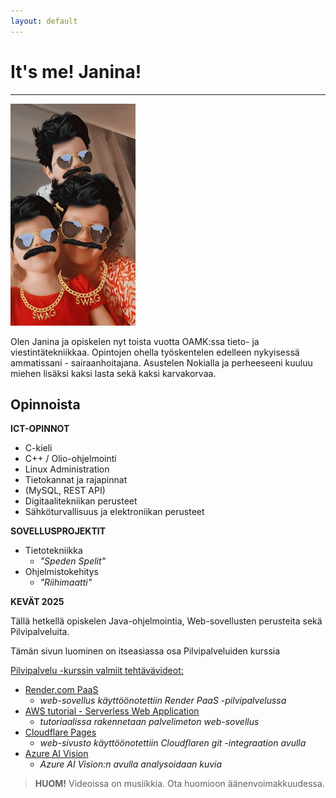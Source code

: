 ```yaml
---
layout: default
---
```


# It's me! Janina!
---

![Kuva](kuva1.jpg)

 Olen Janina ja opiskelen nyt toista vuotta OAMK:ssa tieto- ja viestintätekniikkaa.
 Opintojen ohella työskentelen edelleen nykyisessä ammatissani - sairaanhoitajana. Asustelen Nokialla ja perheeseeni kuuluu miehen lisäksi kaksi lasta sekä kaksi karvakorvaa.

## Opinnoista

**ICT-OPINNOT**

 - C-kieli
 - C++ / Olio-ohjelmointi
 - Linux Administration
 - Tietokannat ja rajapinnat
 - (MySQL, REST API)
 - Digitaalitekniikan perusteet
 - Sähköturvallisuus ja elektroniikan perusteet
 
**SOVELLUSPROJEKTIT**

- Tietotekniikka
    - _"Speden Spelit"_
- Ohjelmistokehitys
    - _"Riihimaatti"_

**KEVÄT 2025**

 Tällä hetkellä opiskelen Java-ohjelmointia, Web-sovellusten perusteita sekä Pilvipalveluita.

 Tämän sivun luominen on itseasiassa osa Pilvipalveluiden kurssia

 <ins>Pilvipalvelu -kurssin valmiit tehtävävideot:</ins>

 - [Render.com PaaS](https://youtu.be/ZWVnigYuQog)
    - _web-sovellus käyttöönotettiin Render PaaS -pilvipalvelussa_
 - [AWS tutorial - Serverless Web Application](https://youtu.be/ZVSaVWmynuM)
   - _tutoriaalissa rakennetaan palvelimeton web-sovellus_
 - [Cloudflare Pages](https://youtu.be/0FgJx9zbAdE)
   - _web-sivusto käyttöönotettiin Cloudflaren git -integraation avulla_
 - [Azure AI Vision](https://youtu.be/yZuMA2BXN04)
   - _Azure AI Vision:n avulla analysoidaan kuvia_

> **HUOM!** Videoissa on musiikkia. Ota huomioon äänenvoimakkuudessa.

